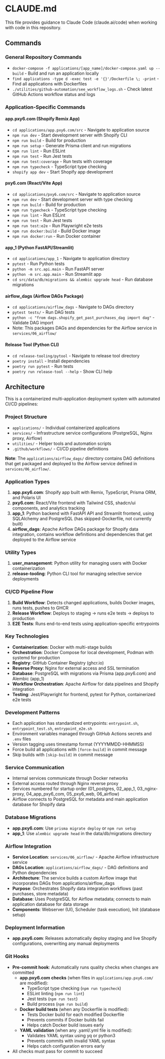 # CLAUDE.md

This file provides guidance to Claude Code (claude.ai/code) when working with code in this repository.

## Commands

### General Repository Commands
- `docker-compose -f applications/[app_name]/docker-compose.yaml up --build` - Build and run an application locally
- `find applications -type d -exec test -e '{}'/Dockerfile \; -print` - Find all applications with Dockerfiles
- `./utilities/github-automation/see_workflow_logs.sh` - Check latest GitHub Actions workflow status and logs

### Application-Specific Commands

#### app.pxy6.com (Shopify Remix App)
- `cd applications/app.pxy6.com/src` - Navigate to application source
- `npm run dev` - Start development server with Shopify CLI
- `npm run build` - Build for production
- `npm run setup` - Generate Prisma client and run migrations
- `npm run lint` - Run ESLint
- `npm run test` - Run Jest tests
- `npm run test:coverage` - Run tests with coverage
- `npm run typecheck` - TypeScript type checking
- `shopify app dev` - Start Shopify app development

#### pxy6.com (React/Vite App)
- `cd applications/pxy6.com/src` - Navigate to application source
- `npm run dev` - Start development server with type checking
- `npm run build` - Build for production
- `npm run typecheck` - TypeScript type checking
- `npm run lint` - Run ESLint
- `npm run test` - Run Jest tests
- `npm run test:e2e` - Run Playwright e2e tests
- `npm run docker:build` - Build Docker image
- `npm run docker:run` - Run Docker container

#### app_1 (Python FastAPI/Streamlit)
- `cd applications/app_1` - Navigate to application directory
- `pytest` - Run Python tests
- `python -m src.api.main` - Run FastAPI server
- `python -m src.app.main` - Run Streamlit app
- `cd src/data/db/migrations && alembic upgrade head` - Run database migrations

#### airflow_dags (Airflow DAGs Package)
- `cd applications/airflow_dags` - Navigate to DAGs directory
- `pytest tests/` - Run DAG tests
- `python -c "from dags.shopify_get_past_purchases_dag import dag"` - Validate DAG import
- Note: This packages DAGs and dependencies for the Airflow service in `services/06_airflow/`

#### Release Tool (Python CLI)
- `cd release-tooling/pytool` - Navigate to release tool directory
- `poetry install` - Install dependencies
- `poetry run pytest` - Run tests
- `poetry run release-tool --help` - Show CLI help

## Architecture

This is a containerized multi-application deployment system with automated CI/CD pipelines:

### Project Structure
- `applications/` - Individual containerized applications
- `services/` - Infrastructure service configurations (PostgreSQL, Nginx proxy, Airflow)
- `utilities/` - Helper tools and automation scripts
- `.github/workflows/` - CI/CD pipeline definitions

**Note**: The `applications/airflow_dags/` directory contains DAG definitions that get packaged and deployed to the Airflow service defined in `services/06_airflow/`.

### Application Types
1. **app.pxy6.com**: Shopify app built with Remix, TypeScript, Prisma ORM, and Polaris UI
2. **pxy6.com**: React/Vite frontend with Tailwind CSS, shadcn/ui components, and analytics tracking
3. **app_1**: Python backend with FastAPI API and Streamlit frontend, using SQLAlchemy and PostgreSQL (has skipped-Dockerfile, not currently built)
4. **airflow_dags**: Apache Airflow DAGs package for Shopify data integration, contains workflow definitions and dependencies that get deployed to the Airflow service

### Utility Types
1. **user_management**: Python utility for managing users with Docker containerization
2. **release-tooling**: Python CLI tool for managing selective service deployments

### CI/CD Pipeline Flow
1. **Build Workflow**: Detects changed applications, builds Docker images, runs tests, pushes to GHCR
2. **Release Workflow**: Deploys to staging → runs e2e tests → deploys to production
3. **E2E Tests**: Runs end-to-end tests using application-specific entrypoints

### Key Technologies
- **Containerization**: Docker with multi-stage builds
- **Orchestration**: Docker Compose for local development, Podman with systemd for production
- **Registry**: GitHub Container Registry (ghcr.io)
- **Reverse Proxy**: Nginx for external access and SSL termination
- **Database**: PostgreSQL with migrations via Prisma (app.pxy6.com) and Alembic (app_1)
- **Workflow Orchestration**: Apache Airflow for data pipelines and Shopify integration
- **Testing**: Jest/Playwright for frontend, pytest for Python, containerized e2e tests

### Development Patterns
- Each application has standardized entrypoints: `entrypoint.sh`, `entrypoint_test.sh`, `entrypoint_e2e.sh`
- Environment variables managed through GitHub Actions secrets and `.env` files
- Version tagging uses timestamp format (YYYYMMDD-HHMMSS)
- Force build all applications with `[force-build]` in commit message
- Skip builds with `[skip-build]` in commit message

### Service Communication
- Internal services communicate through Docker networks
- External access routed through Nginx reverse proxy
- Services numbered for startup order (01_postgres, 02_app_1, 03_nginx-proxy, 04_app_pxy6_com, 05_pxy6_web, 06_airflow)
- Airflow connects to PostgreSQL for metadata and main application database for Shopify data

### Database Migrations
- **app.pxy6.com**: Use `prisma migrate deploy` or `npm run setup`
- **app_1**: Use `alembic upgrade head` in the data/db/migrations directory

### Airflow Integration
- **Service Location**: `services/06_airflow/` - Apache Airflow infrastructure service
- **DAGs Location**: `applications/airflow_dags/` - DAG definitions and Python dependencies
- **Architecture**: The service builds a custom Airflow image that incorporates DAGs from applications/airflow_dags
- **Purpose**: Orchestrates Shopify data integration workflows (past purchases, store metadata)
- **Database**: Uses PostgreSQL for Airflow metadata; connects to main application database for data storage
- **Components**: Webserver (UI), Scheduler (task execution), Init (database setup)

### Deployment Information
- **app.pxy6.com**: Releases automatically deploy staging and live Shopify configurations, overwriting any manual deployments

### Git Hooks
- **Pre-commit hook**: Automatically runs quality checks when changes are committed
  - **app.pxy6.com checks** (when files in `applications/app.pxy6.com/` are modified):
    - TypeScript type checking (`npm run typecheck`)
    - ESLint linting (`npm run lint`)
    - Jest tests (`npm run test`)
    - Build process (`npm run build`)
  - **Docker build tests** (when any Dockerfile is modified):
    - Tests Docker build for each modified Dockerfile
    - Prevents commits if Docker builds fail
    - Helps catch Docker build issues early
  - **YAML validation** (when any .yaml/.yml file is modified):
    - Validates YAML syntax using yq or python3
    - Prevents commits with invalid YAML syntax
    - Helps catch configuration errors early
- All checks must pass for commit to succeed